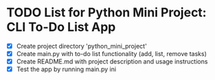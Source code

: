 # TODO List for Python Mini Project: CLI To-Do List App

- [x] Create project directory 'python_mini_project'
- [x] Create main.py with to-do list functionality (add, list, remove tasks)
- [x] Create README.md with project description and usage instructions
- [x] Test the app by running main.py
ini